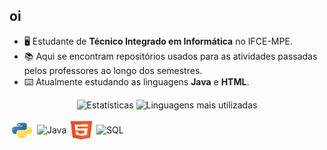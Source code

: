 ## oi

- 🖥️ Estudante de **Técnico Integrado em Informática** no IFCE-MPE.
- 📚 Aqui se encontram repositórios usados para as atividades passadas pelos professores ao longo dos semestres.
- ⌨️ Atualmente estudando as linguagens **Java** e **HTML**.

<div align="center">
<img alt="Estatísticas" src="https://github-readme-stats.vercel.app/api?username=willyamandrade&show_icons=true&theme=holi&locale=pt-br&border_radius=15"/>
<img alt="Linguagens mais utilizadas" src="https://github-readme-stats.vercel.app/api/top-langs/?username=willyamandrade&border_radius=15&layout=compact&theme=holi&locale=pt-br"/>
</div>

<div style="display: inline_block"><br>
  <img align="center" alt="Python" height="30" width="40" src="https://raw.githubusercontent.com/devicons/devicon/master/icons/python/python-original.svg">
  <img align="center" Alt="Java" height="30" width="40" src="https://cdn.jsdelivr.net/gh/devicons/devicon@latest/icons/java/java-original.svg">
  <img align="center" alt="HTML" height="30" width="40" src="https://raw.githubusercontent.com/devicons/devicon/master/icons/html5/html5-original.svg">
  <img align="center" alt="SQL" height="30" width="40" src="https://cdn.jsdelivr.net/gh/devicons/devicon@latest/icons/azuresqldatabase/azuresqldatabase-original.svg">
</div>

